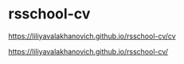 # rsschool-cv
https://liliyavalakhanovich.github.io/rsschool-cv/cv  

https://liliyavalakhanovich.github.io/rsschool-cv/